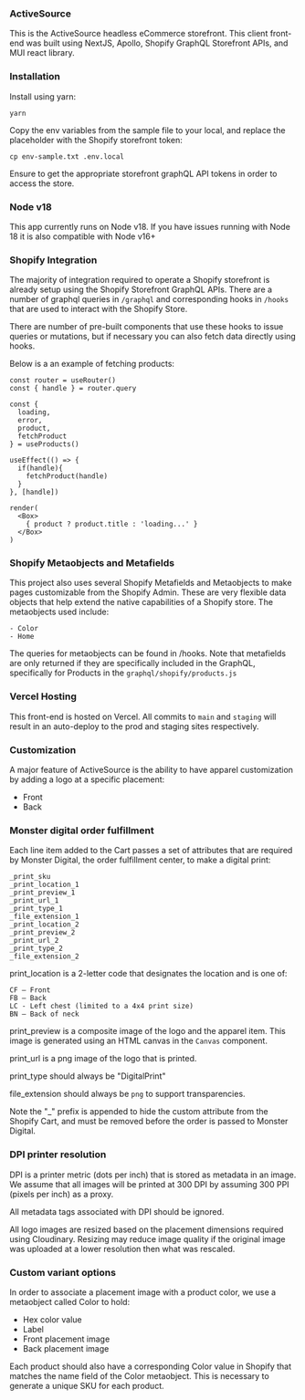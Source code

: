 ### ActiveSource

This is the ActiveSource headless eCommerce storefront. This client front-end was built using NextJS, Apollo, Shopify GraphQL Storefront APIs, and MUI react library.

### Installation

Install using yarn:

```
yarn
```

Copy the env variables from the sample file to your local, and replace the placeholder with the Shopify storefront token:

```
cp env-sample.txt .env.local
```

Ensure to get the appropriate storefront graphQL API tokens in order to access the store.

### Node v18

This app currently runs on Node v18. If you have issues running with
Node 18 it is also compatible with Node v16+

### Shopify Integration

The majority of integration required to operate a Shopify storefront is already setup using the Shopify Storefront GraphQL APIs. There are a number of graphql queries in `/graphql` and corresponding hooks in `/hooks` that are used to interact with the Shopify Store.

There are number of pre-built components that use these hooks to issue queries or mutations, but if necessary you can also fetch data directly using hooks.

Below is a an example of fetching products:

```
const router = useRouter()
const { handle } = router.query

const {
  loading,
  error,
  product,
  fetchProduct
} = useProducts()

useEffect(() => {
  if(handle){
    fetchProduct(handle)
  }
}, [handle])

render(
  <Box>
    { product ? product.title : 'loading...' }
  </Box>
)
```

### Shopify Metaobjects and Metafields

This project also uses several Shopify Metafields and Metaobjects to make pages customizable from the Shopify Admin. These are very flexible
data objects that help extend the native capabilities of a Shopify store. The metaobjects used include:

```
- Color
- Home
```

The queries for metaobjects can be found in /hooks. Note that metafields are only returned if they are specifically included in the GraphQL, specifically for Products in the `graphql/shopify/products.js`

### Vercel Hosting

This front-end is hosted on Vercel. All commits to `main` and `staging` will result in an auto-deploy to the prod and staging sites respectively.

### Customization

A major feature of ActiveSource is the ability to have apparel customization by adding a logo at a specific placement:

- Front
- Back

### Monster digital order fulfillment

Each line item added to the Cart passes a set of attributes that are required by Monster Digital, the order fulfillment center, to make a digital print:

```
_print_sku
_print_location_1
_print_preview_1
_print_url_1
_print_type_1
_file_extension_1
_print_location_2
_print_preview_2
_print_url_2
_print_type_2
_file_extension_2
```

print_location is a 2-letter code that designates the location and is one of:

```
CF – Front
FB – Back
LC - Left chest (limited to a 4x4 print size)
BN – Back of neck
```

print_preview is a composite image of the logo and the apparel item. This image is generated using an HTML canvas in the `Canvas` component.

print_url is a png image of the logo that is printed.

print_type should always be "DigitalPrint"

file_extension should always be `png` to support transparencies.

Note the "_" prefix is appended to hide the custom attribute from the Shopify Cart, and must be removed before the order is passed to Monster Digital.

### DPI printer resolution

DPI is a printer metric (dots per inch) that is stored as metadata in an image. We assume that all images will be printed at 300 DPI by assuming 300 PPI (pixels per inch) as a proxy. 

All metadata tags associated with DPI should be ignored.

All logo images are resized based on the placement dimensions required using Cloudinary. Resizing may reduce image quality if the original image was uploaded at a lower resolution then what was rescaled.

### Custom variant options

In order to associate a placement image with a product color, we use a metaobject called Color to hold:

- Hex color value
- Label
- Front placement image
- Back placement image

Each product should also have a corresponding Color value in Shopify that matches the name field of the Color metaobject. This is necessary to generate a unique SKU for each product. 
